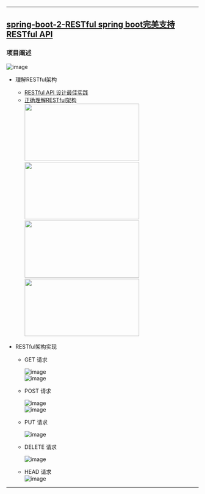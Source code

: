 ----
## [spring-boot-2-RESTful spring boot完美支持RESTful API](https://github.com/timebusker/spring-boot/tree/master/spring-boot-2-RESTful/)

### 项目阐述
   ![image](https://github.com/timebusker/spring-boot/raw/master/static/spring-boot-2-RESTful/restful-api.png?raw=true)
 
 + 理解RESTful架构</br>
   * [RESTful API 设计最佳实践](http://www.csdn.net/article/2013-06-13/2815744-RESTful-API)</br>
   * [正确理解RESTful架构](http://note.youdao.com/share/?id=10ab604134fda6249816c6a718a58c93&type=note#/)</br>
     <img src="https://github.com/timebusker/spring-boot/raw/master/static/spring-boot-2-RESTful/get.png?raw=true" width=300 height=150/> &nbsp;&nbsp;&nbsp;
	 <img src="https://github.com/timebusker/spring-boot/raw/master/static/spring-boot-2-RESTful/post.png?raw=true" width=300 height=150/> 
	 <img src="https://github.com/timebusker/spring-boot/raw/master/static/spring-boot-2-RESTful/put.png?raw=true" width=300 height=150/> &nbsp;&nbsp;&nbsp;
	 <img src="https://github.com/timebusker/spring-boot/raw/master/static/spring-boot-2-RESTful/delete.png?raw=true" width=300 height=150/>
	 
   
 + RESTful架构实现</br>
    * GET 请求</br>
         
		 ![image](https://github.com/timebusker/spring-boot/raw/master/static/spring-boot-2-RESTful/get-all.png?raw=true)</br>
		 ![image](https://github.com/timebusker/spring-boot/raw/master/static/spring-boot-2-RESTful/get-one.png?raw=true)</br>
		 
    * POST 请求</br>
         
		 ![image](https://github.com/timebusker/spring-boot/raw/master/static/spring-boot-2-RESTful/add-post.png?raw=true)</br>
		 ![image](https://github.com/timebusker/spring-boot/raw/master/static/spring-boot-2-RESTful/insert-post.png?raw=true)</br>
	
    * PUT 请求</br>
         
		 ![image](https://github.com/timebusker/spring-boot/raw/master/static/spring-boot-2-RESTful/update-put.png?raw=true)</br>
		 
    * DELETE 请求</br>
         
		 ![image](https://github.com/timebusker/spring-boot/raw/master/static/spring-boot-2-RESTful/delete-one.png?raw=true)</br>

    * HEAD 请求</br>
         ![image](https://github.com/timebusker/spring-boot/raw/master/static/spring-boot-2-RESTful/head.png?raw=true)</br>
		 
		 
----